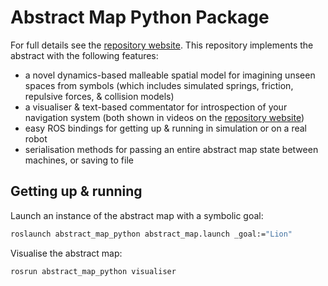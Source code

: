 # Abstract Map Python Package

For full details see the [repository website](https://btalb.github.io/abstract_map/). This repository implements the abstract with the following features:

- a novel dynamics-based malleable spatial model for imagining unseen spaces from symbols (which includes simulated springs, friction, repulsive forces, & collision models)
- a visualiser & text-based commentator for introspection of your navigation system (both shown in videos on the [repository website](https://btalb.github.io/abstract_map/))
- easy ROS bindings for getting up & running in simulation or on a real robot
- serialisation methods for passing an entire abstract map state between machines, or saving to file

## Getting up & running

Launch an instance of the abstract map with a symbolic goal:

```bash
roslaunch abstract_map_python abstract_map.launch _goal:="Lion"
```

Visualise the abstract map:

```bash
rosrun abstract_map_python visualiser
```
